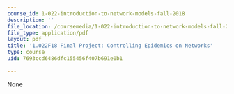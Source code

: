 ```yaml
---
course_id: 1-022-introduction-to-network-models-fall-2018
description: ''
file_location: /coursemedia/1-022-introduction-to-network-models-fall-2018/7693ccd6486dfc155456f407b691e0b1_MIT1_022F18_ProjectEpidemics.pdf
file_type: application/pdf
layout: pdf
title: '1.022F18 Final Project: Controlling Epidemics on Networks'
type: course
uid: 7693ccd6486dfc155456f407b691e0b1

---
```

None